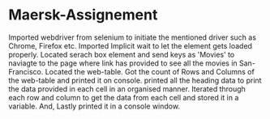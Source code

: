 # Maersk-Assignement
Imported webdriver from selenium to initiate the mentioned driver such as Chrome, Firefox etc.
Imported Implicit wait to let the element gets loaded properly.
Located serach box element and send keys as 'Movies' to naviagte to the page where link has provided to see all the movies in San-Francisco.
Located the web-table.
Got the count of Rows and Columns of the web-table and printed it on console.
printed all the heading data to print the data provided in each cell in an organised manner.
Iterated through each row and column to get the data from each cell and stored it in a variable.
And, Lastly printed it in a console window.
